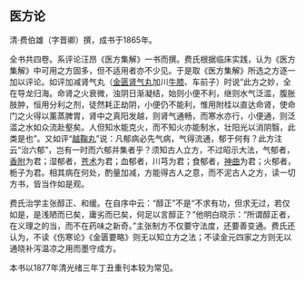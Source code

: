 ## 医方论

清·费伯雄（字晋卿）撰，成书于1865年。

全书共四卷。系评论汪昂《医方集解》一书而撰。费氏根据临床实践，认为《医方集解》中可用之方固多，但不适用者亦不少见。于是取《医方集解》所选之方逐一加以评论。如评加减肾气丸（[金匮肾气丸](https://www.gmzyjc.com/read/fjx/fjx07-0.10.0.0.0.md)加川[牛膝](https://www.gmzyjc.com/read/bc/bc12-0.0.21.0.0.md)、车前子）时说“此方之妙，全在导龙归海。命肾之火衰微，浊阴日渐凝结，始则小便不利，继则水气泛滥，腹胀肢肿，恒用分利之剂，徒然耗正劫阴，小便仍不能利，惟用附桂以直达命肾，使命门之火得以薰蒸脾胃，肾中之真阳发越，则肾气通畅，而寒水亦行，小便通，则泛滥之水如众流赴壑矣。人但知水能克火，而不知火亦能制水，壮阳光以消阴翳，此类是也”。又如评“[越鞠丸](https://www.gmzyjc.com/read/fjx/fjx08-0.1.0.0.0.md)”说：凡郁病必先气病，气得流通，郁于何有？此方注云“治六郁”，岂有一时而六郁并集者乎？须知古人立方，不过昭示大法，气郁者，[香附](https://www.gmzyjc.com/read/bc/bc11-0.0.4.0.0.md)为君；湿郁者，[苍术](https://www.gmzyjc.com/read/bc/bc04-0.0.2.0.0.md)为君；血郁者，川芎为君；食郁者，[神曲](https://www.gmzyjc.com/read/bc/bc14-0.0.4.0.0.md)为君；火郁者，栀子为君。相其病在何处，酌量加减，方能得古人之意，而不泥古人之方，读一切方书，皆当作如是观。

费氏治学主张醇正、和缓。在自序中云：“醇正”不是“不求有功，但求无过，若仅如是，是浅陋而已矣，庸劣而已矣，何足以言醇正？”他明白晓示：“所谓醇正者，在义理之的当，而不在药味之新奇。”主张制方不仅要守法度，还要善变通。费氏还认为，不读《伤寒论》《金匮要略》则无以知立方之法；不读金元四家之方则无以通晓补泻温凉之用而墨守成方。

本书以1877年清光绪三年丁丑重刊本较为常见。
